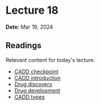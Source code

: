 # Lecture 18

**Date:** Mar 19, 2024

<!-- ## Learning objectives

What you should be able to do after today's lecture. -->

## Readings

Relevant content for today's lecture.

-   [CADD checkpoint](https://pitt-biosc1540-2024s.oasci.org/assessments/checkpoints/cadd/)
-   [CADD introduction](https://cadd.crumblearn.org/intro/)
-   [Drug discovery](https://cadd.crumblearn.org/intro/discovery/)
-   [Drug development](https://cadd.crumblearn.org/intro/development/)
-   [CADD types](https://cadd.crumblearn.org/intro/types/)

<!-- ## Presentation

[Live link]() for during class.
Full presentation (below) will be released afterwards.

<iframe src="https://slides.com/aalexmmaldonado/biosc1540-2024s-l08/embed?byline=hidden&share=hidden" width="100%" height="600" title="biosc1540-2024s-L08" scrolling="no" frameborder="0" webkitallowfullscreen mozallowfullscreen allowfullscreen></iframe> -->
